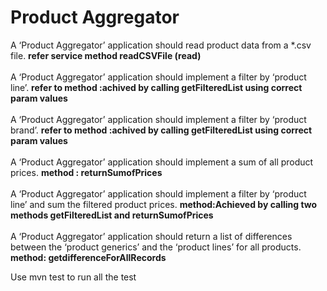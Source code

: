 # Product Aggregator
A ‘Product Aggregator’ application should read product data from a *.csv file.
<B> refer service method readCSVFile (read)</B>
<BR><BR>A ‘Product Aggregator’ application should implement a filter by ‘product line’.
<b>refer to method :achived by calling getFilteredList  using correct param values </B> <BR><BR>A ‘Product Aggregator’ application should implement a filter by ‘product brand’.
<b>refer to method :achived by calling getFilteredList  using correct param values </B> <BR><BR>A ‘Product Aggregator’ application should implement a sum of all product prices.
<b>method : returnSumofPrices</B> <BR><BR>A ‘Product Aggregator’ application should implement a filter by ‘product line’ and sum the filtered product prices.
<B>method:Achieved by calling two methods getFilteredList and returnSumofPrices</B> <BR><BR>A ‘Product Aggregator’ application should return a list of differences between the ‘product generics’ and the ‘product lines’ for all products. 
<B>method: getdifferenceForAllRecords</B>

Use mvn test to run all the test
